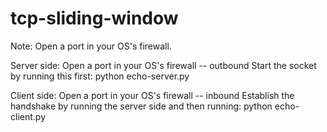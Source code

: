 # tcp-sliding-window
Note: Open a port in your OS's firewall.

Server side:
Open a port in your OS's firewall -- outbound
Start the socket by running this first: python echo-server.py

Client side:
Open a port in your OS's firewall -- inbound
Establish the handshake by running the server side and then running: python echo-client.py
